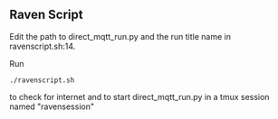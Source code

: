 ## Raven Script

Edit the path to direct_mqtt_run.py and the run title name in ravenscript.sh:14.

Run
```
./ravenscript.sh
```
to check for internet and to start direct_mqtt_run.py in a tmux session named "ravensession"
